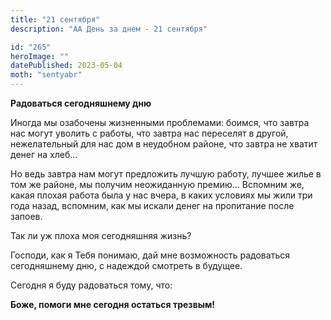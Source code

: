 ```yaml
---
title: "21 сентября"
description: "АА День за днем - 21 сентября"

id: "265"
heroImage: ""
datePublished: 2023-05-04
moth: "sentyabr"
---
```


**Радоваться сегодняшнему дню**

Иногда мы озабочены жизненными проблемами: боимся, что завтра нас могут
уволить с работы, что завтра нас переселят в другой, нежелательный для нас дом
в неудобном районе, что завтра не хватит денег на хлеб…

Но ведь завтра нам могут предложить лучшую работу, лучшее жилье в том же
районе, мы получим неожиданную премию… Вспомним же, какая плохая работа была у
нас вчера, в каких условиях мы жили три года назад, вспомним, как мы искали
денег на пропитание после запоев.

Так ли уж плоха моя сегодняшняя жизнь?

Господи, как я Тебя понимаю, дай мне возможность радоваться сегодняшнему дню,
с надеждой смотреть в будущее.

Сегодня я буду радоваться тому, что:

**Боже, помоги мне сегодня остаться трезвым!**
